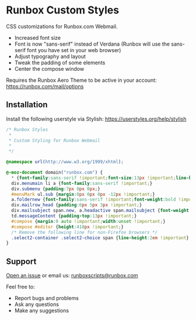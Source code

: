 # Runbox Custom Styles

CSS customizations for Runbox.com Webmail.

* Increased font size
* Font is now "sans-serif" instead of Verdana (Runbox will use the sans-serif font you have set in your web browser)
* Adjust typography and layout
* Tweak the padding of some elements
* Center the compose window

Requires the Runbox Aero Theme to be active in your account: https://runbox.com/mail/options

## Installation
Install the following userstyle via Stylish: https://userstyles.org/help/stylish

```css
/* Runbox Styles
 *
 * Custom Styling for Runbox Webmail
 *
 */

@namespace url(http://www.w3.org/1999/xhtml);

@-moz-document domain("runbox.com") {
  * {font-family:sans-serif !important;font-size:13px !important;line-height:normal !important;}
  div.menumain li a {font-family:sans-serif !important;}
  div.submenu {padding:7px 0px 0px;}
  #menuMark ul.sub {margin:0px 0px 0px -12px !important;}
  a.foldernew {font-family:sans-serif !important;font-weight:bold !important;}
  div.mailrow_head {padding:6px 5px 3px !important;}
  div.mailsubject span.new, a.headactive span.mailsubject {font-weight:bold !important;}
  td.messageContent {padding-top:13px !important;}
  #compose {margin:0 auto !important;width:unset !important;}
  #compose #editor {height:418px !important;}
  /* Remove the following line for non-Firefox browsers */
  .select2-container .select2-choice span {line-height:2em !important}
}
```

## Support

[Open an issue](https://github.com/RunboxScripts/RunboxCustomStyles/issues) or email us: runboxscripts@runbox.com

Feel free to:

* Report bugs and problems
* Ask any questions
* Make any suggestions
